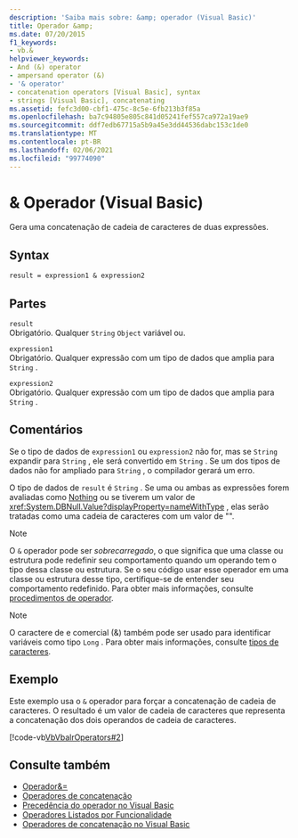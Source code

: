 ```yaml
---
description: 'Saiba mais sobre: &amp; operador (Visual Basic)'
title: Operador &amp;
ms.date: 07/20/2015
f1_keywords:
- vb.&
helpviewer_keywords:
- And (&) operator
- ampersand operator (&)
- '& operator'
- concatenation operators [Visual Basic], syntax
- strings [Visual Basic], concatenating
ms.assetid: fefc3d00-cbf1-475c-8c5e-6fb213b3f85a
ms.openlocfilehash: ba7c94805e805c841d05241fef557ca972a19ae9
ms.sourcegitcommit: ddf7edb67715a5b9a45e3dd44536dabc153c1de0
ms.translationtype: MT
ms.contentlocale: pt-BR
ms.lasthandoff: 02/06/2021
ms.locfileid: "99774090"
---
```

# <a name="amp-operator-visual-basic"></a>&amp; Operador (Visual Basic)

Gera uma concatenação de cadeia de caracteres de duas expressões.  
  
## <a name="syntax"></a>Syntax  
  
```vb  
result = expression1 & expression2  
```  
  
## <a name="parts"></a>Partes  

 `result`  
 Obrigatório. Qualquer `String` `Object` variável ou.  
  
 `expression1`  
 Obrigatório. Qualquer expressão com um tipo de dados que amplia para `String` .  
  
 `expression2`  
 Obrigatório. Qualquer expressão com um tipo de dados que amplia para `String` .  
  
## <a name="remarks"></a>Comentários  

 Se o tipo de dados de `expression1` ou `expression2` não for, mas se `String` expandir para `String` , ele será convertido em `String` . Se um dos tipos de dados não for ampliado para `String` , o compilador gerará um erro.  
  
 O tipo de dados de `result` é `String` . Se uma ou ambas as expressões forem avaliadas como [Nothing](../nothing.md) ou se tiverem um valor de <xref:System.DBNull.Value?displayProperty=nameWithType> , elas serão tratadas como uma cadeia de caracteres com um valor de "".  
  
> [!NOTE]
> O `&` operador pode ser *sobrecarregado*, o que significa que uma classe ou estrutura pode redefinir seu comportamento quando um operando tem o tipo dessa classe ou estrutura. Se o seu código usar esse operador em uma classe ou estrutura desse tipo, certifique-se de entender seu comportamento redefinido. Para obter mais informações, consulte [procedimentos de operador](../../programming-guide/language-features/procedures/operator-procedures.md).  
  
> [!NOTE]
> O caractere de e comercial (&) também pode ser usado para identificar variáveis como tipo `Long` . Para obter mais informações, consulte [tipos de caracteres](../../programming-guide/language-features/data-types/type-characters.md).  
  
## <a name="example"></a>Exemplo  

 Este exemplo usa o `&` operador para forçar a concatenação de cadeia de caracteres. O resultado é um valor de cadeia de caracteres que representa a concatenação dos dois operandos de cadeia de caracteres.  
  
 [!code-vb[VbVbalrOperators#2](~/samples/snippets/visualbasic/VS_Snippets_VBCSharp/VbVbalrOperators/VB/Class1.vb#2)]  
  
## <a name="see-also"></a>Consulte também

- [ Operador&=](and-assignment-operator.md)
- [Operadores de concatenação](concatenation-operators.md)
- [Precedência do operador no Visual Basic](operator-precedence.md)
- [Operadores Listados por Funcionalidade](operators-listed-by-functionality.md)
- [Operadores de concatenação no Visual Basic](../../programming-guide/language-features/operators-and-expressions/concatenation-operators.md)
